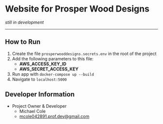 # Website for Prosper Wood Designs

_still in development_

---

## How to Run

1) Create the file `prosperwooddesigns.secrets.env` in the root of the project
2) Add the following parameters to this file:
    - **AWS_ACCESS_KEY_ID**
    - **AWS_SECRET_ACCESS_KEY**
3) Run app with `docker-compose up --build`
4) Navigate to `localhost:5000`

## Developer Information

- Project Owner & Developer
    - Michael Cole
    - mcole042891.prof.dev@gmail.com
